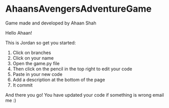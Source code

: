 # AhaansAvengersAdventureGame
Game made and developed by Ahaan Shah

Hello Ahaan!

This is Jordan so get you started:

1. Click on branches
2. Click on your name
3. Open the game.py file
4. Then click on the pencil in the top right to edit your code
5. Paste in your new code
6. Add a description at the bottom of the page
7. It commit

And there you go! You have updated your code if something is wrong email me :) 
